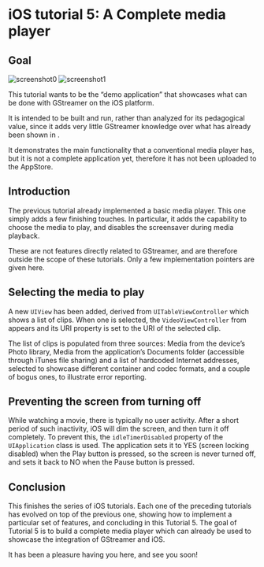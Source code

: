 # iOS tutorial 5: A Complete media player

## Goal

![screenshot0]
![screenshot1]

This tutorial wants to be the “demo application” that showcases what can
be done with GStreamer on the iOS platform.

It is intended to be built and run, rather than analyzed for its
pedagogical value, since it adds very little GStreamer knowledge over
what has already been shown in [](tutorials/ios/a-basic-media-player.md).

It demonstrates the main functionality that a conventional media player
has, but it is not a complete application yet, therefore it has not been
uploaded to the AppStore.

## Introduction

The previous tutorial already implemented a basic media player. This one
simply adds a few finishing touches. In particular, it adds the
capability to choose the media to play, and disables the screensaver
during media playback.

These are not features directly related to GStreamer, and are therefore
outside the scope of these tutorials. Only a few implementation pointers
are given here.

## Selecting the media to play

A new `UIView` has been added, derived from `UITableViewController`
which shows a list of clips. When one is selected, the
`VideoViewController` from [](tutorials/ios/a-basic-media-player.md) appears
and its URI property is set to the URI of the selected clip.

The list of clips is populated from three sources: Media from the
device’s Photo library, Media from the application’s Documents folder
(accessible through iTunes file sharing) and a list of hardcoded
Internet addresses, selected to showcase different container and codec
formats, and a couple of bogus ones, to illustrate error reporting.

## Preventing the screen from turning off

While watching a movie, there is typically no user activity. After a
short period of such inactivity, iOS will dim the screen, and then turn
it off completely. To prevent this, the `idleTimerDisabled` property of
the `UIApplication` class is used. The application sets it to YES
(screen locking disabled) when the Play button is pressed, so the screen
is never turned off, and sets it back to NO when the Pause button is
pressed.

## Conclusion

This finishes the series of iOS tutorials. Each one of the preceding
tutorials has evolved on top of the previous one, showing how to
implement a particular set of features, and concluding in this Tutorial
5. The goal of Tutorial 5 is to build a complete media player which can
already be used to showcase the integration of GStreamer and iOS.

It has been a pleasure having you here, and see you soon!

  [screenshot0]: images/tutorials/ios-a-complete-media-player-screenshot-0.png
  [screenshot1]: images/tutorials/ios-a-complete-media-player-screenshot-1.png
